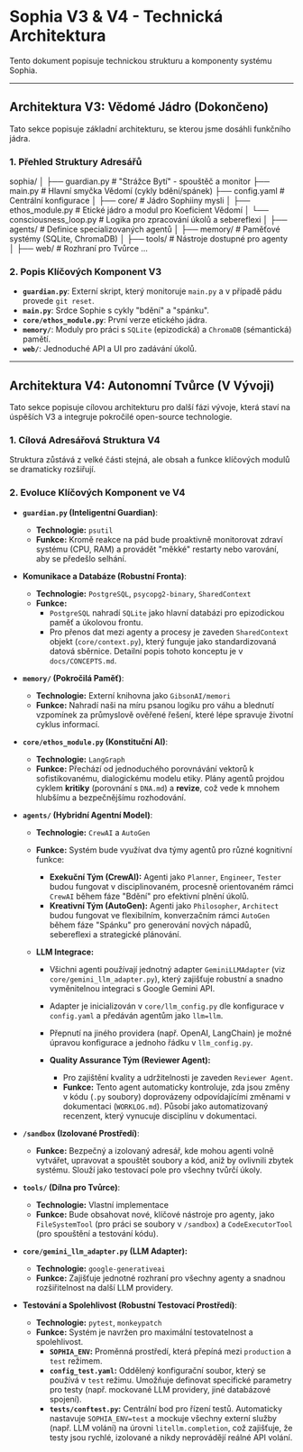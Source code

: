 # Sophia V3 & V4 - Technická Architektura

Tento dokument popisuje technickou strukturu a komponenty systému Sophia.

---

## Architektura V3: Vědomé Jádro (Dokončeno)

Tato sekce popisuje základní architekturu, se kterou jsme dosáhli funkčního jádra.

### 1. Přehled Struktury Adresářů

sophia/
│
├── guardian.py             # "Strážce Bytí" - spouštěč a monitor
├── main.py                   # Hlavní smyčka Vědomí (cykly bdění/spánek)
├── config.yaml               # Centrální konfigurace
│
├── core/                     # Jádro Sophiiny mysli
│   ├── ethos_module.py       # Etické jádro a modul pro Koeficient Vědomí
│   └── consciousness_loop.py # Logika pro zpracování úkolů a sebereflexi
│
├── agents/                   # Definice specializovaných agentů
│
├── memory/                   # Paměťové systémy (SQLite, ChromaDB)
│
├── tools/                    # Nástroje dostupné pro agenty
│
├── web/                      # Rozhraní pro Tvůrce
...


### 2. Popis Klíčových Komponent V3

* **`guardian.py`**: Externí skript, který monitoruje `main.py` a v případě pádu provede `git reset`.
* **`main.py`**: Srdce Sophie s cykly "bdění" a "spánku".
* **`core/ethos_module.py`**: První verze etického jádra.
* **`memory/`**: Moduly pro práci s `SQLite` (epizodická) a `ChromaDB` (sémantická) pamětí.
* **`web/`**: Jednoduché API a UI pro zadávání úkolů.

---

## Architektura V4: Autonomní Tvůrce (V Vývoji)

Tato sekce popisuje cílovou architekturu pro další fázi vývoje, která staví na úspěších V3 a integruje pokročilé open-source technologie.

### 1. Cílová Adresářová Struktura V4

Struktura zůstává z velké části stejná, ale obsah a funkce klíčových modulů se dramaticky rozšiřují.

### 2. Evoluce Klíčových Komponent ve V4

* **`guardian.py` (Inteligentní Guardian)**:
    * **Technologie:** `psutil`
    * **Funkce:** Kromě reakce na pád bude proaktivně monitorovat zdraví systému (CPU, RAM) a provádět "měkké" restarty nebo varování, aby se předešlo selhání.

* **Komunikace a Databáze (Robustní Fronta)**:
    * **Technologie:** `PostgreSQL`, `psycopg2-binary`, `SharedContext`
    * **Funkce:**
        * `PostgreSQL` nahradí `SQLite` jako hlavní databázi pro epizodickou paměť a úkolovou frontu.
        * Pro přenos dat mezi agenty a procesy je zaveden `SharedContext` objekt (`core/context.py`), který funguje jako standardizovaná datová sběrnice. Detailní popis tohoto konceptu je v `docs/CONCEPTS.md`.

* **`memory/` (Pokročilá Paměť)**:
    * **Technologie:** Externí knihovna jako `GibsonAI/memori`
    * **Funkce:** Nahradí naši na míru psanou logiku pro váhu a blednutí vzpomínek za průmyslově ověřené řešení, které lépe spravuje životní cyklus informací.

* **`core/ethos_module.py` (Konstituční AI)**:
    * **Technologie:** `LangGraph`
    * **Funkce:** Přechází od jednoduchého porovnávání vektorů k sofistikovanému, dialogickému modelu etiky. Plány agentů projdou cyklem **kritiky** (porovnání s `DNA.md`) a **revize**, což vede k mnohem hlubšímu a bezpečnějšímu rozhodování.

* **`agents/` (Hybridní Agentní Model)**:
    * **Technologie:** `CrewAI` a `AutoGen`
    * **Funkce:** Systém bude využívat dva týmy agentů pro různé kognitivní funkce:
        * **Exekuční Tým (CrewAI):** Agenti jako `Planner`, `Engineer`, `Tester` budou fungovat v disciplinovaném, procesně orientovaném rámci `CrewAI` během fáze "Bdění" pro efektivní plnění úkolů.
        * **Kreativní Tým (AutoGen):** Agenti jako `Philosopher`, `Architect` budou fungovat ve flexibilním, konverzačním rámci `AutoGen` během fáze "Spánku" pro generování nových nápadů, sebereflexi a strategické plánování.

    * **LLM Integrace:**
        * Všichni agenti používají jednotný adapter `GeminiLLMAdapter` (viz `core/gemini_llm_adapter.py`), který zajišťuje robustní a snadno vyměnitelnou integraci s Google Gemini API.
        * Adapter je inicializován v `core/llm_config.py` dle konfigurace v `config.yaml` a předáván agentům jako `llm=llm`.
        * Přepnutí na jiného providera (např. OpenAI, LangChain) je možné úpravou konfigurace a jednoho řádku v `llm_config.py`.

        * **Quality Assurance Tým (Reviewer Agent):**
            * Pro zajištění kvality a udržitelnosti je zaveden `Reviewer Agent`.
            * **Funkce:** Tento agent automaticky kontroluje, zda jsou změny v kódu (`.py` soubory) doprovázeny odpovídajícími změnami v dokumentaci (`WORKLOG.md`). Působí jako automatizovaný recenzent, který vynucuje disciplínu v dokumentaci.


* **`/sandbox` (Izolované Prostředí)**:
    * **Funkce:** Bezpečný a izolovaný adresář, kde mohou agenti volně vytvářet, upravovat a spouštět soubory a kód, aniž by ovlivnili zbytek systému. Slouží jako testovací pole pro všechny tvůrčí úkoly.

* **`tools/` (Dílna pro Tvůrce)**:
    * **Technologie:** Vlastní implementace
    * **Funkce:** Bude obsahovat nové, klíčové nástroje pro agenty, jako `FileSystemTool` (pro práci se soubory v `/sandbox`) a `CodeExecutorTool` (pro spouštění a testování kódu).

* **`core/gemini_llm_adapter.py` (LLM Adapter):**
    * **Technologie:** `google-generativeai`
    * **Funkce:** Zajišťuje jednotné rozhraní pro všechny agenty a snadnou rozšiřitelnost na další LLM providery.

* **Testování a Spolehlivost (Robustní Testovací Prostředí)**:
    * **Technologie:** `pytest`, `monkeypatch`
    * **Funkce:** Systém je navržen pro maximální testovatelnost a spolehlivost.
        * **`SOPHIA_ENV`:** Proměnná prostředí, která přepíná mezi `production` a `test` režimem.
        * **`config_test.yaml`:** Oddělený konfigurační soubor, který se používá v `test` režimu. Umožňuje definovat specifické parametry pro testy (např. mockované LLM providery, jiné databázové spojení).
        * **`tests/conftest.py`:** Centrální bod pro řízení testů. Automaticky nastavuje `SOPHIA_ENV=test` a mockuje všechny externí služby (např. LLM volání) na úrovni `litellm.completion`, což zajišťuje, že testy jsou rychlé, izolované a nikdy neprovádějí reálné API volání.
